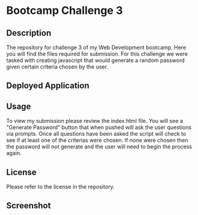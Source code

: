 # Bootcamp Challenge 3

## Description

The repository for challenge 3 of my Web Development bootcamp. Here you will find the files required for submission. For this challenge we were tasked with creating javascript that would generate a random password given certain criteria chosen by the user.

## Deployed Application


## Usage

To view my submission please review the index.html file. You will see a "Generate Password" button that when pushed will ask the user questions via prompts. Once all questions have been asked the script will check to see if at least one of the criterias were chosen. If none were chosen then the password will not generate and the user will need to begin the process again.

## License

Please refer to the license in the repository.

## Screenshot
